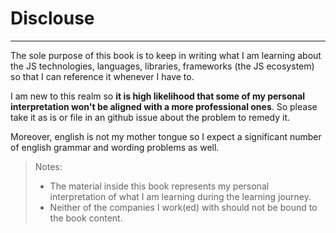 # Disclouse

---

The sole purpose of this book is to keep in writing what I am learning about the JS technologies, languages, libraries, frameworks (the JS ecosystem) so that I can reference it whenever I have to.

I am new to this realm so **it is high likelihood that some of my personal interpretation won't be aligned with a more professional ones**. So please take it as is or file in an github issue about the problem to remedy it.

Moreover, english is not my mother tongue so I expect a significant number of english grammar and wording problems as well.

> Notes:
>
> - The material inside this book represents my personal interpretation of what I am learning during the learning journey.
> - Neither of the companies I work(ed) with should not be bound to the book content.
